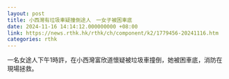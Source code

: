 ```yaml
---
layout: post
title: 小西灣有垃圾車疑撞倒途人　一女子被困車底
date: 2024-11-16 14:14:12.000000000 +08:00
link: https://news.rthk.hk/rthk/ch/component/k2/1779456-20241116.htm
categories: rthk
---
```


一名女途人下午1時許，在小西灣富欣道懷疑被垃圾車撞倒，她被困車底，消防在現場拯救。
